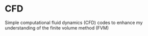 # CFD
Simple computational fluid dynamics (CFD) codes to enhance my understanding of the finite volume method (FVM)
